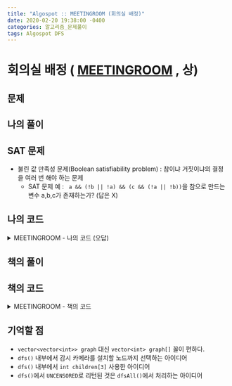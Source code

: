```yaml
---
title: "Algospot :: MEETINGROOM (회의실 배정)"
date: 2020-02-20 19:38:00 -0400
categories: 알고리즘_문제풀이 
tags: Algospot DFS
---
```


# 회의실 배정 ( [MEETINGROOM](https://algospot.com/judge/problem/read/MEETINGROOM) , 상)

## 문제  


## 나의 풀이  

## SAT 문제
- 불린 값 만족성 문제(Boolean satisfiability problem) : 참이냐 거짓이냐의 결정을 여러 번 해야 하는 문제
  - SAT 문제 예 : ` a && (!b || !a) && (c && (!a || !b))`을 참으로 만드는 변수 a,b,c가 존재하는가? (답은 X)
  


## 나의 코드

<details>
<summary>MEETINGROOM - 나의 코드 (오답) </summary>
<div markdown="1">

```


```
</div>
</details>  


## 책의 풀이  


## 책의 코드

<details>
<summary>MEETINGROOM - 책의 코드</summary>
<div markdown="1">

```


```
</div>
</details>  



## 기억할 점
- `vector<vector<int>> graph` 대신 `vector<int> graph[]` 꼴이 편하다.
- `dfs()` 내부에서 감시 카메라를 설치할 노드까지 선택하는 아이디어
- `dfs()` 내부에서 `int children[3]` 사용한 아이디어
- `dfs()`에서 `UNCENSORED`로 리턴된 것은 `dfsAll()`에서 처리하는 아이디어

